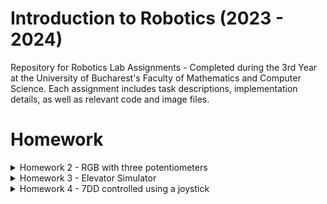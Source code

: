 # Introduction to Robotics (2023 - 2024)

Repository for Robotics Lab Assignments - Completed during the 3rd Year at the University of Bucharest's Faculty of Mathematics and Computer Science. Each assignment includes task descriptions, implementation details, as well as relevant code and image files.


# Homework
<details>
<summary>Homework 2 - RGB with three potentiometers</summary>

## Requirements

Use a separate potentiometer for controlling each color of the RGB LED: Red, Green, and Blue. This control must leverage digital electronics. Specifically, you need to read the potentiometer's value with Arduino and then write a mapped value to the LED pins.

## Photo of the circuit

![RGB LED](https://github.com/Ciocanesku/IntroductionToRobotics/assets/103603726/e1b534ac-20ef-4651-91b1-f876045eacea)

## Link for video

[Watch the video](https://www.youtube.com/shorts/guyWlb159wo)

## Code

```arduino
// declarare pini led
const int ledPinGreen = 8;
const int ledPinBlue = 9;
const int ledPinRed = 10;

//declarare pini potentiometre
const int potPinRed = A2;
const int potPinBlue = A1;
const int potPinGreen = A0;

//declarare valori led-uri
int redPinVal = 0;
int bluePinVal = 0;
int greenPinVal = 0;

//declarare valori potentiometre
int redPotVal = 0;
int bluePotVal = 0;
int greenPotVal = 0;

void setup() {

  Serial.begin(9600);
}

void loop() {
    //citire valori potentiometre
    redPotVal = analogRead(potPinRed);
    bluePotVal = analogRead(potPinBlue);
    greenPotVal = analogRead(potPinGreen);


    //scriere valori pini led cu functia map()
    redPinVal = map(redPotVal, 0, 1023, 0, 255); 
    greenPinVal = map(greenPotVal, 0, 1023, 0, 255); 
    bluePinVal = map(bluePotVal, 0, 1023, 0, 255);  

    //setare culori RGB
    analogWrite(ledPinRed,redPinVal);
    analogWrite(ledPinGreen,greenPinVal);
    analogWrite(ledPinBlue,bluePinVal);
}
```
</details>

<details>
  <summary>Homework 3 - Elevator Simulator</summary>

## Requirements
This project simulates a 3-floor elevator using the Arduino platform. It includes LED indicators, buttons for each floor, a buzzer for audio feedback, and implements a control system to manage elevator movements and user interactions.
- LED Indicators: Each of the 3 LEDs represents one of the 3 floors. The LED corresponding to the current floor lights up. An additional LED represents the elevator's operational state, blinking when the elevator is moving and remaining static when stationary.

- Buttons: Three buttons are implemented to simulate call buttons from the 3 floors. When pressed, the elevator simulates movement towards the pressed floor after a short interval (2-3 seconds).

- Buzzer: The buzzer provides audio feedback in the following scenarios:
  - Elevator arriving at the desired floor (something resembling a "cling").
  - Elevator doors closing and movement (split into two different sounds).

- State Change & Timers: The system handles state changes and timers. If the elevator is already at the desired floor, pressing the button for that floor has no effect. Otherwise, after a button press, the elevator waits for the doors to close and then moves to the corresponding floor. If the elevator is in movement, it either does nothing or stacks its decision (gets to the first programmed floor, opens the doors, waits, closes them, and then goes to the next desired floor).

- Debounce: Debounce is implemented for the buttons to avoid unintentional repeated button presses.

## Components
- 4 LEDs for floor indicators and elevator state
- 4 resistors, 3-220 ohm for floor LEDs and 1-330 ohm for elevator LED (they should be between 220-330, it just happened to have those 4 near me when I made the circuit)
- 3 push buttons for call buttons
- Buzzer for audio feedback

## Photo of the circuit
![ELEVATOR-SIMULATOR](https://github.com/Ciocanesku/IntroductionToRobotics/assets/103603726/b84ffb8b-ae7e-40e3-a5bd-a8ae528422d4)

## Video
[Watch the video](https://youtube.com/shorts/rlsuzNrGbUo)

## Code
```arduino
// Declare all the pins
const int pinButtonFirstFloor = 2;
const int pinButtonSecondFloor = 3;
const int pinButtonThirdFloor = 4;

const int pinLedFirstFloor = 8;
const int pinLedSecondFloor = 9;
const int pinLedThirdFloor = 10;
const int pinLedElevator = 11;

const int pinBuzzer = 13;

// Declare initial states
byte stateButtonFirstFloor = LOW;
byte stateButtonSecondFloor = LOW;
byte stateButtonThirdFloor = LOW;

byte stateLedFirstFloor = LOW;
byte stateLedSecondFloor = LOW;
byte stateLedThirdFloor = LOW;
byte stateLedElevator = LOW;

byte stateBuzzer = LOW;

// Declare the buzzer tone values
int buzzerToneClosing = 1000;
int buzzerToneMoving = 500;
int buzzerToneArriving = 2000;



// Variables for elevator state
int currentFloor = 1;  
int nextFloor = 1; 
int doorCloseTime = 0;  
const int doorCloseDuration = 2000;  
byte doorClose = false;
int ledElevatorBlinkTime = 500;
int ledElevatorLastBlinkTime = 0;

// Elevator level-switching variables
bool levelSwitching = false;
int levelSwitchEndTime = 0;
const int levelSwitchTime = 2000; 
const int arrivingTime = 100;
int arrivingTimeEnd = 0;
bool arrivedNextFloor = false;

// Button-press queue
const int maxQueueSize = 5;
int buttonPressQueue[maxQueueSize];  
int queueFront = 0;
int queueRear = 0;
int queueSize = 0;

// Debounce variables
const int time = 50;  
int lastTime = 0;

void setup() {
  pinMode(pinButtonFirstFloor, INPUT_PULLUP);
  pinMode(pinButtonSecondFloor, INPUT_PULLUP);
  pinMode(pinButtonThirdFloor, INPUT_PULLUP);

  pinMode(pinLedFirstFloor, OUTPUT);
  pinMode(pinLedSecondFloor, OUTPUT);
  pinMode(pinLedThirdFloor, OUTPUT);
  pinMode(pinLedElevator, OUTPUT);

  pinMode(pinBuzzer, OUTPUT);
}

void loop() {
// Read button states and apply the handleButtonPress function
  byte readingButtonFirstFloor = digitalRead(pinButtonFirstFloor);
  byte readingButtonSecondFloor = digitalRead(pinButtonSecondFloor);
  byte readingButtonThirdFloor = digitalRead(pinButtonThirdFloor);


  if (millis() - lastTime >= time) {  //debouncing line
    if (readingButtonFirstFloor != stateButtonFirstFloor) { //checking if any button is pressed, if it is, we add the value in the queue
      if (readingButtonFirstFloor == LOW) {
        addToQueue(1);
      }
      stateButtonFirstFloor = readingButtonFirstFloor;
      lastTime = millis();
    }

    if (readingButtonSecondFloor != stateButtonSecondFloor) {
      if (readingButtonSecondFloor == LOW) {
        addToQueue(2);
      }
      stateButtonSecondFloor = readingButtonSecondFloor;
      lastTime = millis();
    }

    if (readingButtonThirdFloor != stateButtonThirdFloor) {
      if (readingButtonThirdFloor == LOW) {
        addToQueue(3);
      }
      stateButtonThirdFloor = readingButtonThirdFloor;
      lastTime = millis();
    }
  }
   
   if(queueSize > 0 && !doorClose && !levelSwitching && !arrivedNextFloor){ //if we have elements in queue and we are not "using" the elevator we can go to the next button pressed 
    nextFloor = buttonPressQueue[queueFront];

    if (nextFloor != currentFloor)  // if the next floor is not the one we are currently at, we can start the trip
    {
      doorClose=true;
      currentFloor=nextFloor;
      levelSwitching = false;
      arrivedNextFloor = false;
      doorCloseTime = millis() + doorCloseDuration;
      levelSwitchEndTime = doorCloseTime + levelSwitchTime;
      arrivingTimeEnd = levelSwitchEndTime + arrivingTime;
      stateLedElevator = HIGH;
      digitalWrite(pinLedElevator, stateLedElevator);
    }
    
    removeFromQueue();
   }

  if(doorClose) //while the door is closing, we hear the sound
    {soundBuzzer(1);}

  if (doorClose && millis() >= doorCloseTime) {  //start timer for closing doors, turn all the leds off
    stateLedFirstFloor = LOW;
    stateLedSecondFloor = LOW;
    stateLedThirdFloor = LOW;
    digitalWrite(pinLedFirstFloor,stateLedFirstFloor);
    digitalWrite(pinLedSecondFloor,stateLedSecondFloor);
    digitalWrite(pinLedThirdFloor, stateLedSecondFloor);
    if (!levelSwitching) {
      levelSwitching = true;
    }
    doorClose= false;
    noTone(pinBuzzer);
  }

   if (levelSwitching && (millis() - ledElevatorLastBlinkTime >= ledElevatorBlinkTime)) { //led blinks while level switching
    ledElevatorLastBlinkTime = millis();
    digitalWrite(pinLedElevator, !digitalRead(pinLedElevator)); 
  }

  if(levelSwitching)
  {soundBuzzer(2);}

  if(levelSwitching && millis() >= levelSwitchEndTime) //end the transition
  {
    levelSwitching=false;
    if(!arrivedNextFloor)
      arrivedNextFloor = true;
    noTone(pinBuzzer);
  }

    if(!levelSwitching && !doorClose) //after the transition is made, we turn on the led for current level
  {
  digitalWrite(pinLedFirstFloor, currentFloor == 1 ? HIGH : LOW);
  digitalWrite(pinLedSecondFloor, currentFloor == 2 ? HIGH : LOW);
  digitalWrite(pinLedThirdFloor, currentFloor == 3 ? HIGH : LOW);
  }

  if(arrivedNextFloor) // check if arrived next floor to sound buzzer
    {
      soundBuzzer(3);
    }
  
    if(arrivedNextFloor && millis() >= arrivingTimeEnd) //end the transition
  {
    arrivedNextFloor = false;
    noTone(pinBuzzer);
  }


}


void addToQueue(int floor){  //function for adding elements to queue
  if (queueSize < maxQueueSize) {
    buttonPressQueue[queueRear] = floor;
    queueRear = queueRear + 1;
    queueSize++;
  }
}

void removeFromQueue(){  //function for removing 
  if(queueSize>0)
  {
    for(int i = queueFront; i<queueRear ; i++)
    {
      buttonPressQueue[i]=buttonPressQueue[i+1];
    }
    queueRear = queueRear-1;
    queueSize--;
  }
}

void soundBuzzer(int buzzerType) { //function for the two types of buzzers
  if (buzzerType == 1) {
    // sound moving
    tone(pinBuzzer, buzzerToneMoving, levelSwitchTime);
  }
  if (buzzerType == 2) {
    // sound door closing
    tone(pinBuzzer, buzzerToneClosing, doorCloseDuration);
  }
  if(buzzerType == 3){
    // sound arriving
    tone(pinBuzzer, buzzerToneArriving, arrivingTime);
  }
}
```

</details>

<details>
<summary>Homework 4 - 7DD controlled using a joystick</summary>

## Requirements
Use the joystick to control the position ofthe segment and ”draw” on the display.  The movement between segments should be natural, meaning they should jump from the current positiononly to neighbors, but without passing through ”walls”. The  initial  position  should  be  on  the  DP.  The  current position always blinks (irrespective of the fact that the segment is on or off).  Use the joystick to move from one position to neighbors (see table for corresponding movement).  Short pressing the button toggles the segmentstate  from  ON  to  OFF  or  from  OFF  to  ON.  Long  pressing  the  button resets the entire display by turning all the segments OFF and moving thecurrent position to the decimal point.

## Neighbors table
![image](https://github.com/Ciocanesku/IntroductionToRobotics/assets/103603726/f22934ff-6c4c-4878-ba37-badac2befa32)


## Components
- 7 digit display
- 8 resistors between 220-330 ohm
- Joystick

## Photo of the circuit
![7DD controlled with joystick](https://github.com/Ciocanesku/IntroductionToRobotics/assets/103603726/ec06d837-e228-4569-a9a5-9051916277b5)

## Electric scheme

![image](https://github.com/Ciocanesku/IntroductionToRobotics/assets/103603726/f143e25a-f292-4208-82ac-e084300916e9)


## Link for video

[Watch the video](https://youtube.com/shorts/9tAKxipS99k)

## Code

```arduino
// declare all the pins
const int pinSW = 2; // digital pin connected to switch output
const int pinX = A0; // pin X output
const int pinY = A1; // pin Y output
byte swState = LOW;
int xValue = 0;
int yValue = 0;

// declare all the segments pins
const int pinA = 12;
const int pinB = 10;
const int pinC = 9;
const int pinD = 8;
const int pinE = 7;
const int pinF = 6;
const int pinG = 5;
const int pinDP = 4;
const int segSize = 8;
int index = 7; // start with the point

const int noOfDigits = 10;
byte state = HIGH;
byte dpState = LOW;
int segments[segSize] = {
  pinA, pinB, pinC, pinD, pinE, pinF, pinG, pinDP
};

const int trasholdRight = 620;
const int trasholdLeft = 420;
const int trasholdUp = 607;
const int trasholdDown = 407;

int movementMatrix[8][4] = {  // UP, DOWN, LEFT, RIGHT
  {-1, 6, 5, 1}, // a
  {0, 6, 5, -1}, // b
  {6, 3, 4, 7}, // c
  {6, -1, 4, 2}, // d
  {6, 3, -1, 2}, // e
  {0, 6, -1, 1}, // f
  {0, 3, -1, -1}, // g
  {-1, -1, 2, -1}, // dp
};

bool moving = false;

const int impossibleMove = -1;

const int blinkTime = 500;  // blink interval
unsigned long lastBlinkTime = 0;
bool segmentOn = false;

int holdSegments[9]; //array for storing the segments that are "clicked"
int holdSegmentsSize = -1;

byte buttonState = HIGH;    // current state of the button
byte lastButtonState = HIGH;  // previous state of the button
byte reading = LOW;
int buttonPressStartTime = 0;
const int resetTime = 2000;
unsigned long lastDebounceTime = 0;  // time of the last button state change
unsigned long debounceDelay = 50;  // debounce time in milliseconds


void setup() {
  // initialize all the pins
  pinMode(pinSW, INPUT_PULLUP);
  for (int i = 0; i < segSize; i++) {
    pinMode(segments[i], OUTPUT);
  }
  Serial.begin(9600);
}

void loop() {
  xValue = analogRead(pinX);
  yValue = analogRead(pinY);
  reading = digitalRead(pinSW);

  if (reading != lastButtonState) {
    lastDebounceTime = millis();  // update the last debounce time
  }

  if (millis() - lastDebounceTime > debounceDelay) {
    if (reading != buttonState) {
      buttonState = reading;

      if (buttonState == LOW) {
        if (buttonPressStartTime == 0) {
          buttonPressStartTime = millis();  // record the start time of button press
        }
      } else {
        if (millis() - buttonPressStartTime >= resetTime) {
          // if the button has been held for 2 seconds or more, reset calling clearHold()
          clearHold();
        } else {
          holdUnhold(index);
          Serial.print(index);
        }
        buttonPressStartTime = 0;  // reset the start time when the button is released
      }
    }
  }

  lastButtonState = reading;

  if (moving && xValue >= trasholdLeft && xValue <= trasholdRight && yValue >= trasholdDown && yValue <= trasholdUp) { //button is no more moving
    moving = !moving;
  }

  if (!moving) { //check to start the moving state, and get the next index from the moveMatrix
    if (xValue >= trasholdRight) {
      if (movementMatrix[index][3] != impossibleMove) {
        index = movementMatrix[index][3];
      }
      moving = true;
    } else if (xValue <= trasholdLeft) {
      if (movementMatrix[index][2] != impossibleMove) {
        index = movementMatrix[index][2];
      }
      moving = true;
    } else if (yValue <= trasholdDown) {
      if (movementMatrix[index][0] != impossibleMove) {
        index = movementMatrix[index][0];
      }
      moving = true;
    } else if (yValue >= trasholdUp) {
      if (movementMatrix[index][1] != impossibleMove) {
        index = movementMatrix[index][1];
      }
      moving = true;
    }
  }

  // reset all segments
  for (int i = 0; i < segSize; i++) {
    digitalWrite(segments[i], LOW);
  }

  if (segmentOn) {
    digitalWrite(segments[index], HIGH);
  }

  for (int i = 0; i <= holdSegmentsSize; i++) {
    if (index != holdSegments[i]) {
      digitalWrite(segments[holdSegments[i]], HIGH);
    }
  }

  if (millis() - lastBlinkTime >= blinkTime) { //used to make the current position blink
    lastBlinkTime = millis();
    segmentOn = !segmentOn;
  }
}

void holdUnhold(int i) { //function to add/remove elements from array
  int ok = 0;
  for (int j = 0; j <= holdSegmentsSize && ok == 0; j++) {
    if (holdSegments[j] == i) { //if already in the array, delete it from there
      removeFromHold(j);
      ok = 1;
    }
  }
  if (ok == 0) { // if not in the array, put it in
    holdSegmentsSize++;
    holdSegments[holdSegmentsSize] = i;
  }
}

void removeFromHold(int i) {
  for (int k = i; k < holdSegmentsSize; k++) {
    holdSegments[k] = holdSegments[k + 1];
  }
  holdSegmentsSize--;
}

void clearHold() { //function to reset the display
  holdSegmentsSize = -1;
  index = 7;
  for (int i = 0; i < segSize; i++) {
    digitalWrite(segments[i], LOW);
  }
}
```
</details>



